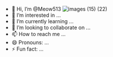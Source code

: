 - 👋 Hi, I’m @Meow513
![images (15) (22)](https://github.com/user-attachments/assets/a0c6f32b-0727-4990-8fe2-6f4c68c20bba)
- 👀 I’m interested in ...
- 🌱 I’m currently learning ...
- 💞️ I’m looking to collaborate on ...
- 📫 How to reach me ...
- 😄 Pronouns: ...
- ⚡ Fun fact: ...

<!---
Meow513/Meow513 is a ✨ special ✨ repository because its `README.md` (this file) appears on your GitHub profile.
You can click the Preview link to take a look at your changes.
--->
